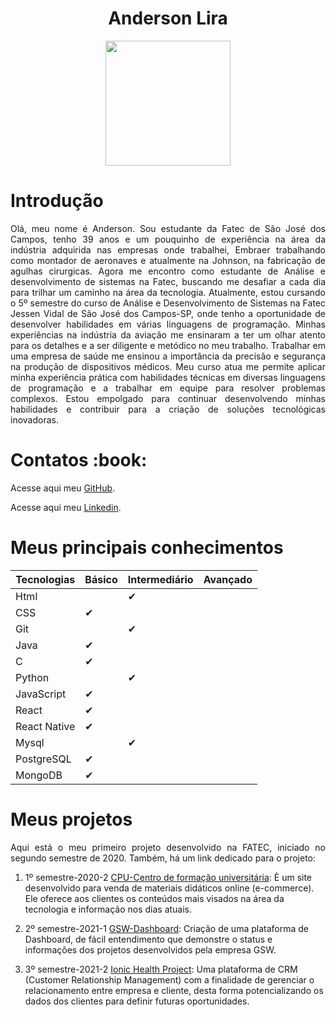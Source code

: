 <h1 align="center"> Anderson Lira </h1>
<div align="center">
<img src="https://user-images.githubusercontent.com/72878812/230811691-e1c37396-afbb-4fe6-a23f-db4946c701e1.jpeg" width="200px"/>

<h1 align="left"> Introdução </h1>
<p align="justify">Olá, meu nome é Anderson. Sou estudante da Fatec de São José dos Campos, tenho 39 anos e um pouquinho de experiência na área da indústria adquirida nas empresas onde trabalhei, Embraer trabalhando como montador de aeronaves e atualmente na Johnson, na fabricação de agulhas cirurgicas. Agora me encontro como estudante de Análise e desenvolvimento de sistemas na Fatec, buscando me desafiar a cada dia para trilhar um caminho na área da tecnologia.
Atualmente, estou cursando o 5º semestre do curso de Análise e Desenvolvimento de Sistemas na Fatec Jessen Vidal de São José dos Campos-SP, onde tenho a oportunidade de desenvolver habilidades em várias linguagens de programação. Minhas experiências na indústria da aviação me ensinaram a ter um olhar atento para os detalhes e a ser diligente e metódico no meu trabalho. Trabalhar em uma empresa de saúde me ensinou a importância da precisão e segurança na produção de dispositivos médicos.
Meu curso atua me permite aplicar minha experiência prática com habilidades técnicas em diversas linguagens de programação e a trabalhar em equipe para resolver problemas complexos. Estou empolgado para continuar desenvolvendo minhas habilidades e contribuir para a criação de soluções tecnológicas inovadoras.</p>
</div>

<h1 align="left">  Contatos :book: </h1>

Acesse aqui meu [GitHub](https://github.com/alira1984).
 
Acesse aqui meu [Linkedin](https://www.linkedin.com/in/anderson-lira-ads/).
 


<h1 align="left"> Meus principais conhecimentos </h1> 

| Tecnologias   |    Básico     | Intermediário | Avançado |
| ------------- | ------------- | ------------- | -------- |
|    Html       |               |     ✔         |          |
|    CSS        |      ✔        |               |          |
|    Git        |               |        ✔      |          |
|    Java       |        ✔      |               |          |
|    C          |         ✔     |               |          |
|    Python     |               |        ✔      |          |
|    JavaScript |         ✔     |               |          |
|    React      |        ✔      |               |          |
|   React Native|         ✔     |               |          |
|    Mysql      |               |       ✔       |          |
|   PostgreSQL  |        ✔      |               |          |
|    MongoDB    |         ✔     |               |          |


<h1 align="left">  Meus projetos </h1>
<p align="justify"> Aqui está o meu primeiro projeto desenvolvido na FATEC, iniciado no segundo semestre de 2020. Também, há um link dedicado para o projeto: </P>

1. 1º semestre-2020-2
 [CPU-Centro de formação universitária](https://github.com/alira1984/PortifolioTG/tree/main/APIs/API-01): È um site desenvolvido para venda de materiais didáticos online (e-commerce). Ele oferece aos clientes os conteúdos mais visados na área da tecnologia e informação nos dias atuais.
 
 2. 2º semestre-2021-1
 [GSW-Dashboard](https://github.com/alira1984/PortifolioTG/tree/main/APIs/API-02): Criação de uma plataforma de Dashboard, de fácil entendimento que demonstre o status e informações dos projetos desenvolvidos pela empresa GSW.
 
 3. 3º semestre-2021-2
 [Ionic Health Project](https://github.com/alira1984/PortifolioTG/tree/main/APIs/API-03): Uma plataforma de CRM (Customer Relationship Management) com a finalidade de gerenciar o relacionamento entre empresa e cliente, desta forma potencializando os dados dos clientes para definir futuras oportunidades.





